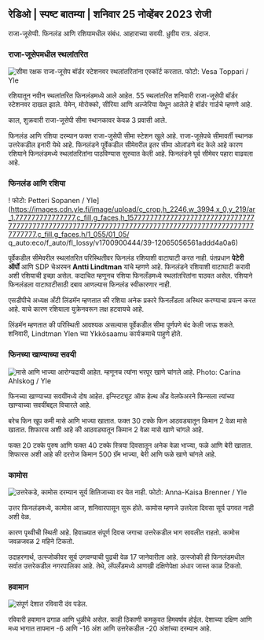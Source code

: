 ## रेडिओ \| स्पष्ट बातम्या \| शनिवार 25 नोव्हेंबर 2023 रोजी

राजा-जूसेप्पी. फिनलंड आणि रशियामधील संबंध. आहाराच्या सवयी. ध्रुवीय रात्र. अंदाज.

### राजा-जूसेपमधील स्थलांतरित

![सीमा रक्षक राजा-जूसेप बॉर्डर स्टेशनवर स्थलांतरितांना एस्कॉर्ट करतात. फोटो: Vesa Toppari / Yle](https://images.cdn.yle.fi/image/upload/c_crop,h_2485,w_4434,x_0,y_0/ar_1.777777777777777,c_fill,g_faces,h_6275/0p_d_w.q_auto:eco/f_auto/fl_lossy/v1700923049/39-12066516562050c25bf5)

रशियातून नवीन स्थलांतरित फिनलंडमध्ये आले आहेत. 55 स्थलांतरित शनिवारी राजा-जूसेपी बॉर्डर स्टेशनवर दाखल झाले. येमेन, मोरोक्को, सीरिया आणि अल्जेरिया येथून आलेले हे बॉर्डर गार्डचे म्हणणे आहे.

काल, शुक्रवारी राजा-जूसेपी सीमा स्थानकावर केवळ 3 प्रवासी आले.

फिनलंड आणि रशिया दरम्यान फक्त राजा-जुसेपी सीमा स्टेशन खुले आहे. राजा-जूसेपचे सीमावर्ती स्थानक उत्तरेकडील इनारी येथे आहे. फिनलंडने पूर्वेकडील सीमेवरील इतर सीमा ओलांडणे बंद केले आहे कारण रशियाने फिनलंडमध्ये स्थलांतरितांना पाठविण्यास सुरुवात केली आहे. फिनलंडने पूर्व सीमेवर पहारा वाढवला आहे.

### फिनलंड आणि रशिया

! फोटो: Petteri Sopanen / Yle](https://images.cdn.yle.fi/image/upload/c_crop,h_2246,w_3994,x_0,y_219/ar_1.777777777777777,c_fill,g_faces,h_1577777777777777777777777777777777777777777777777777777777777777777777777777777777777777777777777777,c_fill,g_faces,h/1_055/01_05/ q_auto:eco/f_auto/fl_lossy/v1700900444/39-12065056561addd4a0a6)

पूर्वेकडील सीमेवरील स्थलांतरित परिस्थितीवर फिनलंड रशियाशी वाटाघाटी करत नाही. पंतप्रधान **पेटेरी ऑर्पो** आणि SDP चेअरमन **Antti Lindtman** यांचे म्हणणे आहे. फिनलंडने रशियाशी वाटाघाटी करावी अशी रशियाची इच्छा असेल. कदाचित म्हणूनच रशिया फिनलँडमध्ये स्थलांतरितांना पाठवत असेल. रशियाने फिनलंडला वाटाघाटीसाठी दबाव आणल्यास फिनलंड स्वीकारणार नाही.

एसडीपीचे अध्यक्ष अँटी लिंडमॅन म्हणतात की रशिया अनेक प्रकारे फिनलँडला अस्थिर करण्याचा प्रयत्न करत आहे. याचे कारण रशियाला युक्रेनवरून लक्ष हटवायचे आहे.

लिंडमॅन म्हणतात की परिस्थिती आवश्यक असल्यास पूर्वेकडील सीमा पूर्णपणे बंद केली जाऊ शकते. शनिवारी, Lindtman Ylen च्या Ykkösaamu कार्यक्रमाचे पाहुणे होते.

### फिनच्या खाण्याच्या सवयी

![मासे आणि भाज्या आरोग्यदायी आहेत. म्हणूनच त्यांना भरपूर खाणे चांगले आहे. Photo: Carina Ahlskog / Yle](https://images.cdn.yle.fi/image/upload/c_crop,h_2495,w_4437,x_987,y_765/ar_1.7777777777777777,c_fill,g_faces,h_675,w_1200/dpr_1.0/q_auto:eco/f_auto/fl_lossy/v1693405582/39-116488464ef488e5f9cd)

फिनच्या खाण्याच्या सवयींमध्ये दोष आहेत. इन्स्टिट्यूट ऑफ हेल्थ अँड वेलफेअरने फिन्सला त्यांच्या खाण्याच्या सवयींबद्दल विचारले आहे.

बरेच फिन खूप कमी मासे आणि भाज्या खातात. फक्त 30 टक्के फिन आठवड्यातून किमान 2 वेळा मासे खातात. शिफारस अशी आहे की आठवड्यातून किमान 2 वेळा मासे खाणे चांगले आहे.

फक्त 20 टक्के पुरुष आणि फक्त 40 टक्के स्त्रिया दिवसातून अनेक वेळा भाज्या, फळे आणि बेरी खातात. शिफारस अशी आहे की दररोज किमान 500 ग्रॅम भाज्या, बेरी आणि फळे खाणे चांगले आहे.

### कामोस

![उत्तरेकडे, कामोस दरम्यान सूर्य क्षितिजाच्या वर येत नाही. फोटो: Anna-Kaisa Brenner / Yle](https://images.cdn.yle.fi/image/upload/c_crop,h_1944,w_3456,x_0,y_1025/ar_1.777777777777777,c_fill,g_6p_0/77777777777777777777777777777777777777777777777777777777777777777777777777777,c_fill,g_6p_1/2_10/2_100/q_auto:eco/f_auto/fl_lossy/v1641653122/39-89980561d9a329301e9)

उत्तर फिनलंडमध्ये, कामोस आज, शनिवारपासून सुरू होते. कामोस म्हणजे उत्तरेला दिवसा सूर्य उगवत नाही अशी वेळ.

कारण पृथ्वीची स्थिती आहे. हिवाळ्यात संपूर्ण दिवस जगाचा उत्तरेकडील भाग सावलीत राहतो. कामोस जवळजवळ 2 महिने टिकतो.

उदाहरणार्थ, उत्स्जोकीवर सूर्य उगवण्याची पुढची वेळ 17 जानेवारीला आहे. उत्स्जोकी ही फिनलंडमधील सर्वात उत्तरेकडील नगरपालिका आहे. तेथे, लॅपलँडमध्ये आणखी दक्षिणेपेक्षा अंधार जास्त काळ टिकतो.

### हवामान

![संपूर्ण देशात रविवारी दंव पडेल.](https://images.cdn.yle.fi/image/upload/c_crop,h_1080,w_1919,x_0,y_0/ar_1.777777777777777,c_fill,g_faces,h_620,h_1205/dpr_1.0/q_auto:eco/f_auto/fl_lossy/v1700928265/39-120668565621aeb49ab4)

रविवारी हवामान ढगाळ आणि धुळीचे असेल. काही ठिकाणी कमकुवत हिमवर्षाव होईल. देशाच्या दक्षिण आणि मध्य भागात तापमान -6 आणि -16 अंश आणि उत्तरेकडील -20 अंशांच्या दरम्यान आहे.
